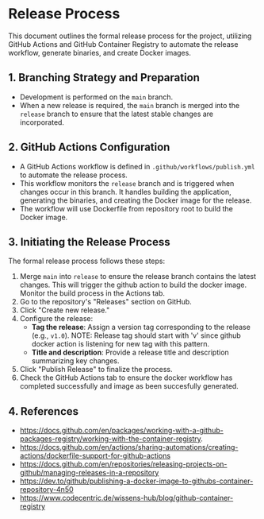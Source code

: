 # Release Process

This document outlines the formal release process for the project, utilizing GitHub Actions and GitHub Container Registry to automate the release workflow, generate binaries, and create Docker images.

## 1. Branching Strategy and Preparation
- Development is performed on the `main` branch.
- When a new release is required, the `main` branch is merged into the `release` branch to ensure that the latest stable changes are incorporated.

## 2. GitHub Actions Configuration
- A GitHub Actions workflow is defined in `.github/workflows/publish.yml` to automate the release process.
- This workflow monitors the `release` branch and is triggered when changes occur in this branch. It handles building the application, generating the binaries, and creating the Docker image for the release.
- The workflow will use Dockerfile from repository root to build the Docker image.

## 3. Initiating the Release Process
The formal release process follows these steps:

1. Merge `main` into `release` to ensure the release branch contains the latest changes. This will trigger the github action to build the docker image. Monitor the build process in the Actions tab.
2. Go to the repository's "Releases" section on GitHub.
2. Click "Create new release."
3. Configure the release:
    - **Tag the release**: Assign a version tag corresponding to the release (e.g., `v1.0`). NOTE: Release tag should start with 'v' since github docker action is listening for new tag with this pattern.
    - **Title and description**: Provide a release title and description summarizing key changes.
4. Click "Publish Release" to finalize the process.
5. Check the GitHub Actions tab to ensure the docker workflow has completed successfully and image as been succesfully generated.

## 4. References

- https://docs.github.com/en/packages/working-with-a-github-packages-registry/working-with-the-container-registry.
- https://docs.github.com/en/actions/sharing-automations/creating-actions/dockerfile-support-for-github-actions
- https://docs.github.com/en/repositories/releasing-projects-on-github/managing-releases-in-a-repository
- https://dev.to/github/publishing-a-docker-image-to-githubs-container-repository-4n50
- https://www.codecentric.de/wissens-hub/blog/github-container-registry